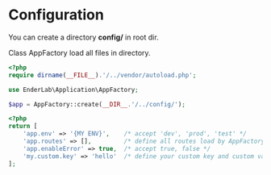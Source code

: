 # Configuration

You can  create a directory **config/** in root dir.

Class AppFactory load all files in directory.

```php
<?php
require dirname(__FILE__).'/../vendor/autoload.php';

use EnderLab\Application\AppFactory;

$app = AppFactory::create(__DIR__.'/../config/');
```

```php
<?php
return [
    'app.env' => '{MY ENV}',    /* accept 'dev', 'prod', 'test' */
    'app.routes' => [],         /* define all routes load by AppFactory */
    'app.enableError' => true,  /* accept true, false */
    'my.custom.key' => 'hello'  /* define your custom key and custom value */
];
```